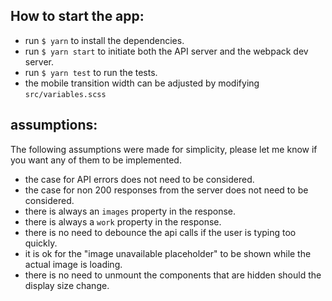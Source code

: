 ## How to start the app:

- run `$ yarn` to install the dependencies.
- run `$ yarn start` to initiate both the API server and the webpack dev server.
- run `$ yarn test` to run the tests.
- the mobile transition width can be adjusted by modifying `src/variables.scss`

## assumptions:

The following assumptions were made for simplicity, please let me know if you want any of them to be implemented.

- the case for API errors does not need to be considered.
- the case for non 200 responses from the server does not need to be considered.
- there is always an `images` property in the response.
- there is always a `work` property in the response.
- there is no need to debounce the api calls if the user is typing too quickly.
- it is ok for the "image unavailable placeholder" to be shown while the actual image is loading.
- there is no need to unmount the components that are hidden should the display size change.
